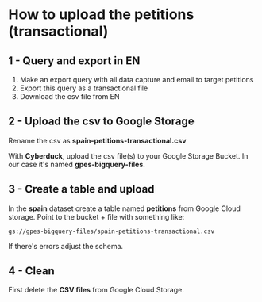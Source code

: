 # How to upload the petitions (transactional)

## 1 - Query and export in EN

1. Make an export query with all data capture and email to target petitions
2. Export this query as a transactional file
3. Download the csv file from EN

## 2 - Upload the csv to Google Storage

Rename the csv as **spain-petitions-transactional.csv**

With **Cyberduck**, upload the csv file(s) to your Google Storage Bucket. In our case it's named **gpes-bigquery-files**.

## 3 - Create a table and upload

In the **spain** dataset create a table named **petitions** from Google Cloud storage. Point to the bucket + file with something like:

```text
gs://gpes-bigquery-files/spain-petitions-transactional.csv
```

If there's errors adjust the schema.

## 4 - Clean

First delete the **CSV files** from Google Cloud Storage.
